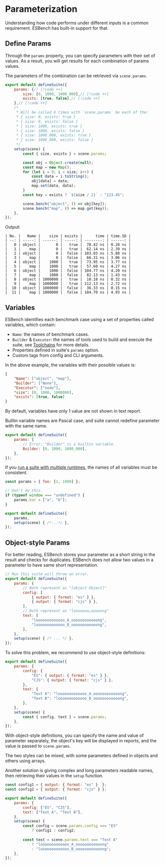 # Parameterization

Understanding how code performs under different inputs is a common requirement. ESBench has built-in support for that.

## Define Params

Through the `params` property, you can specify parameters with their set of values. As a result, you will get results for each combination of params values. 

The parameters of the combination can be retrieved via `scene.params`.

```javascript
export default defineSuite({
	params: {// [!code ++]
		size: [0, 1000, 1000_000],// [!code ++]
		exists: [true, false],// [!code ++]
	},// [!code ++]
    /*
     * Will be called 6 times with `scene.params` be each of the:
     * { size: 0, exists: true }
     * { size: 0, exists: false }
     * { size: 1000, exists: true }
     * { size: 1000, exists: false }
     * { size: 1000_000, exists: true }
     * { size: 1000_000, exists: false }
     */
	setup(scene) {
		const { size, exists } = scene.params;

		const obj = Object.create(null);
		const map = new Map();
		for (let i = 0; i < size; i++) {
			const data = i.toString();
			obj[data] = data;
			map.set(data, data);
		}
		const key = exists ? `${size / 2}` : "123.45";

		scene.bench("object", () => obj[key]);
		scene.bench("map", () => map.get(key));
	},
});
```

Output:

```text
| No. |   Name |    size | exists |      time | time.SD |
| --: | -----: | ------: | -----: | --------: | ------: |
|   0 | object |       0 |   true |  78.42 ns | 0.28 ns |
|   1 |    map |       0 |   true |  62.14 ns | 2.39 ns |
|   2 | object |       0 |  false | 103.03 ns | 5.88 ns |
|   3 |    map |       0 |  false |  66.31 ns | 3.06 ns |
|   4 | object |    1000 |   true |  73.95 ns | 3.77 ns |
|   5 |    map |    1000 |   true |  57.60 ns | 4.27 ns |
|   6 | object |    1000 |  false | 104.77 ns | 4.20 ns |
|   7 |    map |    1000 |  false |  82.13 ns | 1.43 ns |
|   8 | object | 1000000 |   true |  10.18 ns | 0.32 ns |
|   9 |    map | 1000000 |   true | 112.13 ns | 2.72 ns |
|  10 | object | 1000000 |  false |  36.33 ns | 0.15 ns |
|  11 |    map | 1000000 |  false | 184.70 ns | 4.93 ns |
```

## Variables

ESBench identifies each benchmark case using a set of properties called variables, which contain:

* `Name`: the names of benchmark cases.
* `Builder` & `Executor`: the names of tools used to build and execute the suite, see [Toolchains](./toolchains) for more details.
* Properties defined in suite's `params` option.
* Custom tags from config and CLI arguments.

In the above example, the variables with their possible values is:

```json
{
	"Name": ["object", "map"],
    "Builder": ["None"],
    "Executor": ["node"],
    "size": [0, 1000, 1000000],
    "exists": [true, false]
}
```

By default, variables have only 1 value are not shown in text report.

Builtin variable names are Pascal case, and suite cannot redefine parameter with the same name.

```javascript
export default defineSuite({
	params: {
		// Error: "Builder" is a builtin variable.
		Builder: [0, 1000, 1000_000],
	},
});
```

If you [run a suite with multiple runtimes](./toolchains), the names of all variables must be consistent.

```javascript
const params = { foo: [1, 1000] };

// Don't do this.
if (typeof window === "undefined") {
	params.bar = ["a", "b"];
}

export default defineSuite({
	params,
	setup(scene) { /*...*/ },
});
```

## Object-style Params

For better reading, ESBench stores your parameter as a short string in the result and checks for duplicates. ESBench does not allow two values in a parameter to have same short representation.

```javascript
// Run this suite will throw an error.
export default defineSuite({
	params: {
		// Both represent as "[object Object]"
		config: [
			{ output: { format: "es" } },
			{ output: { format: "cjs" } },
        ],
		// Both represent as "looooooo…ooooong"
		text: [
			"looooooooooooo_A_oooooooooooong",
			"looooooooooooo_B_oooooooooooong",
		],
	},
    setup(scene) { /* ... */ },
});
```

To solve this problem, we recommend to use object-style definitions:

```javascript
export default defineSuite({
	params: {
		config: {
			"ES": { output: { format: "es" } },
			"CJS": { output: { format: "cjs" } },
		},
		text: {
			"Text A": "looooooooooooo_A_oooooooooooong",
			"Text B": "looooooooooooo_B_oooooooooooong",
		},
	},
    setup(scene) { 
		const { config, text } = scene.params;
    },
});
```

With object-style definitions, you can specify the name and value of parameter separately, the object's key will be displayed in reports, and the value is passed to `scene.params`.

The two styles can be mixed, with some parameters defined in objects and others using arrays.

Another solution is giving complex and long parameters readable names, then retrieving their values in the `setup` function.

```javascript
const config1 = { output: { format: "es" }  };
const config2 = { output: { format: "cjs" } };

export default defineSuite({
	params: {
		config: ["ES", "CJS"],
		text: ["Text A", "Text B"],
	},
    setup(scene) {
		const config = scene.params.config === "ES" 
            ? config1 : config2;
		
		const text = scene.params.text === "Text A" 
            ? "looooooooooooo_A_oooooooooooong" 
            : "looooooooooooo_B_oooooooooooong";
    },
});
```
